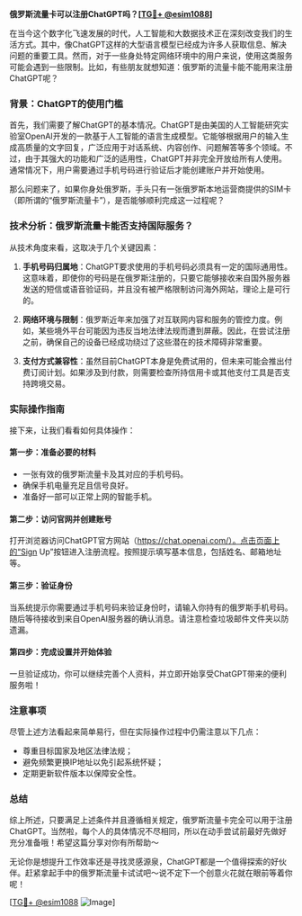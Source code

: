 **俄罗斯流量卡可以注册ChatGPT吗？[[TG💪+ @esim1088](https://t.me/s/esim1088)]**

在当今这个数字化飞速发展的时代，人工智能和大数据技术正在深刻改变我们的生活方式。其中，像ChatGPT这样的大型语言模型已经成为许多人获取信息、解决问题的重要工具。然而，对于一些身处特定网络环境中的用户来说，使用这类服务可能会遇到一些限制。比如，有些朋友就想知道：俄罗斯的流量卡能不能用来注册ChatGPT呢？

### 背景：ChatGPT的使用门槛

首先，我们需要了解ChatGPT的基本情况。ChatGPT是由美国的人工智能研究实验室OpenAI开发的一款基于人工智能的语言生成模型。它能够根据用户的输入生成高质量的文字回复，广泛应用于对话系统、内容创作、问题解答等多个领域。不过，由于其强大的功能和广泛的适用性，ChatGPT并非完全开放给所有人使用。通常情况下，用户需要通过手机号码进行验证后才能创建账户并开始使用。

那么问题来了，如果你身处俄罗斯，手头只有一张俄罗斯本地运营商提供的SIM卡（即所谓的“俄罗斯流量卡”），是否能够顺利完成这一过程呢？

### 技术分析：俄罗斯流量卡能否支持国际服务？

从技术角度来看，这取决于几个关键因素：

1. **手机号码归属地**：ChatGPT要求使用的手机号码必须具有一定的国际通用性。这意味着，即使你的号码是在俄罗斯注册的，只要它能够接收来自国外服务器发送的短信或语音验证码，并且没有被严格限制访问海外网站，理论上是可行的。

2. **网络环境与限制**：俄罗斯近年来加强了对互联网内容和服务的管控力度。例如，某些境外平台可能因为违反当地法律法规而遭到屏蔽。因此，在尝试注册之前，确保自己的设备已经成功绕过了这些潜在的技术障碍非常重要。

3. **支付方式兼容性**：虽然目前ChatGPT本身是免费试用的，但未来可能会推出付费订阅计划。如果涉及到付款，则需要检查所持信用卡或其他支付工具是否支持跨境交易。

### 实际操作指南

接下来，让我们看看如何具体操作：

#### 第一步：准备必要的材料
- 一张有效的俄罗斯流量卡及其对应的手机号码。
- 确保手机电量充足且信号良好。
- 准备好一部可以正常上网的智能手机。

#### 第二步：访问官网并创建账号
打开浏览器访问ChatGPT官方网站（https://chat.openai.com/）。点击页面上的“Sign Up”按钮进入注册流程。按照提示填写基本信息，包括姓名、邮箱地址等。

#### 第三步：验证身份
当系统提示你需要通过手机号码来验证身份时，请输入你持有的俄罗斯手机号码。随后等待接收到来自OpenAI服务器的确认消息。请注意检查垃圾邮件文件夹以防遗漏。

#### 第四步：完成设置并开始体验
一旦验证成功，你可以继续完善个人资料，并立即开始享受ChatGPT带来的便利服务啦！

### 注意事项
尽管上述方法看起来简单易行，但在实际操作过程中仍需注意以下几点：
- 尊重目标国家及地区法律法规；
- 避免频繁更换IP地址以免引起系统怀疑；
- 定期更新软件版本以保障安全性。

### 总结

综上所述，只要满足上述条件并且遵循相关规定，俄罗斯流量卡完全可以用于注册ChatGPT。当然啦，每个人的具体情况不尽相同，所以在动手尝试前最好先做好充分准备哦！希望这篇分享对你有所帮助～

无论你是想提升工作效率还是寻找灵感源泉，ChatGPT都是一个值得探索的好伙伴。赶紧拿起手中的俄罗斯流量卡试试吧～说不定下一个创意火花就在眼前等着你呢！

[[TG💪+ @esim1088](https://t.me/s/esim1088) ![Image](https://i.postimg.cc/4NQfJmqS/Snipaste-2025-05-13-00-14-12.png)]